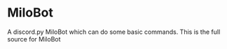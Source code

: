 # MiloBot
A discord.py MiloBot which can do some basic commands. This is the full source for MiloBot
